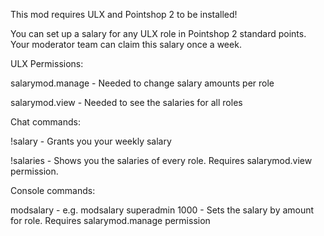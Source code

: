 This mod requires ULX and Pointshop 2 to be installed!


You can set up a salary for any ULX role in Pointshop 2 standard points. Your moderator team can claim this salary once a week.


ULX Permissions:

salarymod.manage - Needed to change salary amounts per role

salarymod.view - Needed to see the salaries for all roles


Chat commands:

!salary - Grants you your weekly salary

!salaries - Shows you the salaries of every role. Requires salarymod.view permission.


Console commands:

modsalary <role> <amount> - e.g. modsalary superadmin 1000 - Sets the salary by amount for role. Requires salarymod.manage permission
